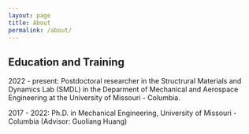 ```yaml
---
layout: page
title: About
permalink: /about/
---
```

## Education and Training
2022 - present:  Postdoctoral researcher in the Structrural Materials and Dynamics Lab (SMDL) in the Deparment of Mechanical and Aerospace Engineering at the University of Missouri - Columbia. 

2017 - 2022: Ph.D. in Mechanical Engineering, University of Missouri - Columbia (Advisor: Guoliang Huang) 